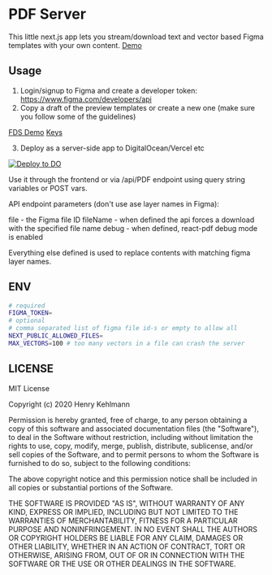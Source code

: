 # PDF Server

This little next.js app lets you stream/download text and vector based Figma templates with your own content.
[Demo](https://pdf.blooob.co)

## Usage

1. Login/signup to Figma and create a developer token: https://www.figma.com/developers/api
2. Copy a draft of the preview templates or create a new one (make sure you follow some of the guidelines)

[FDS Demo](https://www.figma.com/file/w4qFtzyCX2fYT3x6CQDFQF/FDS-Demo)
[Keys](https://www.figma.com/file/HEIPkFgqKYFeCtO7Ri9s7r/Keys)

3. Deploy as a server-side app to DigitalOcean/Vercel etc

[![Deploy to DO](https://mp-assets1.sfo2.digitaloceanspaces.com/deploy-to-do/do-btn-blue.svg)](https://cloud.digitalocean.com/apps/new?repo=https://github.com/madhenry/pdf-server/tree/main&refcode=5fc6d2f5bf61)

Use it through the frontend or via /api/PDF endpoint using query string variables or POST vars.

API endpoint parameters (don't use ase layer names in Figma):

file - the Figma file ID
fileName - when defined the api forces a download with the specified file name
debug - when defined, react-pdf debug mode is enabled

Everything else defined is used to replace contents with matching figma layer names.

## ENV

```sh
# required
FIGMA_TOKEN=
# optional
# comma separated list of figma file id-s or empty to allow all
NEXT_PUBLIC_ALLOWED_FILES=
MAX_VECTORS=100 # too many vectors in a file can crash the server
```

## LICENSE

MIT License

Copyright (c) 2020 Henry Kehlmann

Permission is hereby granted, free of charge, to any person obtaining a copy
of this software and associated documentation files (the "Software"), to deal
in the Software without restriction, including without limitation the rights
to use, copy, modify, merge, publish, distribute, sublicense, and/or sell
copies of the Software, and to permit persons to whom the Software is
furnished to do so, subject to the following conditions:

The above copyright notice and this permission notice shall be included in all
copies or substantial portions of the Software.

THE SOFTWARE IS PROVIDED "AS IS", WITHOUT WARRANTY OF ANY KIND, EXPRESS OR
IMPLIED, INCLUDING BUT NOT LIMITED TO THE WARRANTIES OF MERCHANTABILITY,
FITNESS FOR A PARTICULAR PURPOSE AND NONINFRINGEMENT. IN NO EVENT SHALL THE
AUTHORS OR COPYRIGHT HOLDERS BE LIABLE FOR ANY CLAIM, DAMAGES OR OTHER
LIABILITY, WHETHER IN AN ACTION OF CONTRACT, TORT OR OTHERWISE, ARISING FROM,
OUT OF OR IN CONNECTION WITH THE SOFTWARE OR THE USE OR OTHER DEALINGS IN THE
SOFTWARE.
